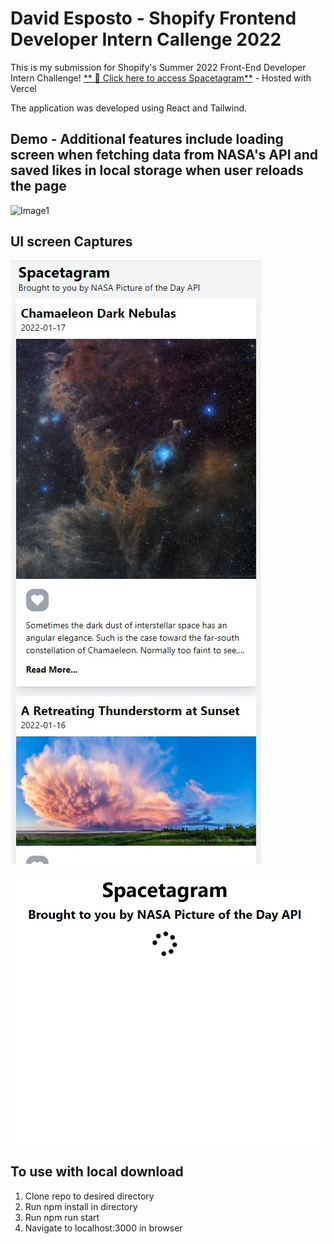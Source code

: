 # **David Esposto - Shopify Frontend Developer Intern Callenge 2022**

This is my submission for Shopify's Summer 2022 Front-End Developer Intern Challenge! [** 🚀 Click here to access Spacetagram**](https://desposto-spacetagram-omhmtkbtu-desposto.vercel.app/)  - Hosted with Vercel

The application was developed using React and Tailwind.

## **Demo** - Additional features include loading screen when fetching data from NASA's API and saved likes in local storage when user reloads the page

![Image1](demo\SpacetagramDemo.gif)




## **UI screen Captures**

![Image1](demo\Spacetagram_Capture1.JPG)

![Image1](demo\Spacetagram_Capture3.JPG)

## **To use with local download**
1. Clone repo to desired directory
2. Run npm install in directory
3. Run npm run start
4. Navigate to localhost:3000 in browser